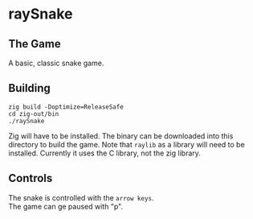 # raySnake

## The Game

A basic, classic snake game.

## Building

```
zig build -Doptimize=ReleaseSafe
cd zig-out/bin
./raySnake
```

Zig will have to be installed. The binary can be downloaded into this directory to build the game.
Note that `raylib` as a library will need to be installed. Currently it uses the C library, not the zig library. 

## Controls

The snake is controlled with the `arrow keys`. \
The game can ge paused with "p".
